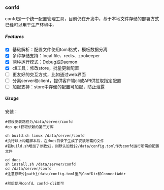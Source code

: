 ### confd

confd是一个统一配置管理工具，目前仍在开发中，基于本地文件存储的部署方式已经可以用于生产环境中。

##### Features

- [x] 基础解析：配置文件使用toml格式，模板数据分离
- [x] 多种存储支持：local file、redis、zookeeper
- [x] 两种运行模式：Debug或Daemon
- [x] cli工具：修改store，批量更新配置
- [ ] 更友好的交互方式，比如通过web界面
- [ ] 分离server和client，提供客户端cli或API供拉取指定配置
- [ ] 加密支持：store中存储的配置可加密，防止泄露

##### Usage

安装：

```
#假设安装路径为/data/server/confd
#go get获取依赖的第三方库 

sh build.sh linux /data/server/confd
#执行以上构建脚本后，在docs目录下生成了安装所需的文件
#若build.sh增加了参数$2，则默认加载$2/data/config.toml作为confd运行所需的配置文件

cd docs
sh install.sh /data/server/confd
cd /data/server/confd 
#注意修改${path}/data/config.toml里的ConfDir和ConnectAddr

#然后使用confd、confd-cli即可
```